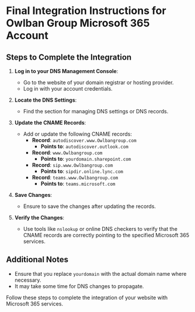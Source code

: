 # Final Integration Instructions for Owlban Group Microsoft 365 Account

## Steps to Complete the Integration

1. **Log in to your DNS Management Console**:
   - Go to the website of your domain registrar or hosting provider.
   - Log in with your account credentials.

2. **Locate the DNS Settings**:
   - Find the section for managing DNS settings or DNS records.

3. **Update the CNAME Records**:
   - Add or update the following CNAME records:
     - **Record**: `autodiscover.www.Owlbangroup.com`
       - **Points to**: `autodiscover.outlook.com`
     - **Record**: `www.Owlbangroup.com`
       - **Points to**: `yourdomain.sharepoint.com`
     - **Record**: `sip.www.Owlbangroup.com`
       - **Points to**: `sipdir.online.lync.com`
     - **Record**: `teams.www.Owlbangroup.com`
       - **Points to**: `teams.microsoft.com`

4. **Save Changes**: 
   - Ensure to save the changes after updating the records.

5. **Verify the Changes**:
   - Use tools like `nslookup` or online DNS checkers to verify that the CNAME records are correctly pointing to the specified Microsoft 365 services.

## Additional Notes
- Ensure that you replace `yourdomain` with the actual domain name where necessary.
- It may take some time for DNS changes to propagate.

Follow these steps to complete the integration of your website with Microsoft 365 services.
